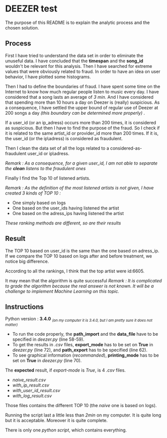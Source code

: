 # DEEZER test
The purpose of this README is to explain the analytic process and the chosen solution.

## Process
First I have tried to understand the data set in order to eliminate the unuseful data.
I have concluded that the **timespan** and the **song_id** wouldn't be relevant for this analysis.
Then I have searched for extreme values that were obviously related to fraud. 
In order to have an idea on user behavior, I have plotted some histograms.

Then I had to define the boundaries of fraud. 
I have spent some time on the Internet to know how much regular people listen to music every day.
I have considered that a song lasts an average of _3 min_.
And I have considered that spending more than 10 hours a day on Deezer is (really) suspicious.
As a consequence, I have settled the upper bound of regular use of Deezer at 200 songs a day _(this boundary can be determined more properly)_ .

If a user\_id (or an ip\_adress) occurs more than 200 times, it is considered as suspicious.
But then I have to find the purpose of the fraud. So I check if it is related to the same artist\_id or provider\_id more than 200 times. If it is, the user\_id (or the ip\adress) is considered as fraudulent.

Then I clean the data set of all the logs related to a considered-as-fraudulent user\_id or ip\adress.

_Remark : As a consequence, for a given user\_id, I am not able to separate the **clean** listens to the fraudulent ones_

Finally I find the Top 10 of listened artists. 

_Remark : As the definition of the most listened artists is not given, I have created 3 kinds of TOP 10 :_
* One simply based on logs
* One based on the user_ids having listened the artist
* One based on the adress_ips having listened the artist

_These ranking methods are different, so are their results_

## Result
The TOP 10 based on user_id is the same than the one based on adress_ip.
If we compare the TOP 10 based on logs after and before treatment, we notice big difference.

According to all the rankings, I think that the top artist were id:6605.

It may mean that the algorithm is quite successful
_Remark : It is complicated to grade the algorithm because the real answer is not known. It will be a challenge to implement Machine Learning on this topic._


## Instructions
Python version : **3.4.0** <sub> _(on my computer it is 3.4.0, but I am pretty sure it does not matter)_ </sub>

 - To run the code properly, the **path\_import** and the **data\_file** have to be specified in *deezer.py* (line 58-59).
 - To get the results in _.csv_ files, **export\_mode** has to be set on **True** in *deezer.py* (line 72), and **path\_export** has to be specified (line 62).
 - To see graphical information (_recommanded_), **printing\_mode** has to be set on **True** in *deezer.py* (line 70).
 
The **expected** result, if _export-mode_ is _True_, is 4 _.csv_ files.
 * _naive\_result.csv_
 * _with\_ip\_result.csv_
 * _with\_user\_id\_result.csv_
 * _with\_log\_result.csv_
 
Those files contains the different TOP 10 (the _naive_ one is based on logs).
 
Running the script last a little less than _2min_ on my computer. It is quite long but it is acceptable. Moreover it is quite complete.
 
 There is only one _python script_, which contains everything.
